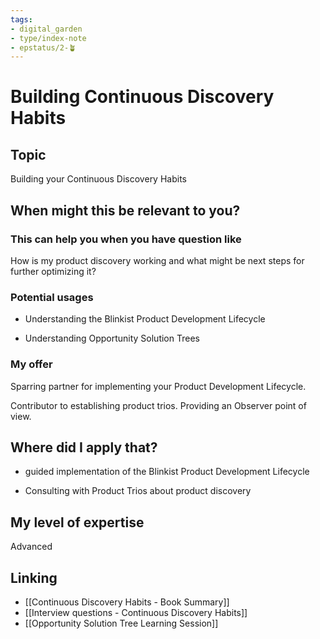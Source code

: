 ```yaml
---
tags: 
- digital_garden
- type/index-note
- epstatus/2-🪴
---
```

# Building Continuous Discovery Habits
## Topic

Building your Continuous Discovery Habits

## When might this be relevant to you?

### This can help you when you have question like

How is my product discovery working and what might be next steps for further optimizing it?

### Potential usages

-   Understanding the Blinkist Product Development Lifecycle
    
-   Understanding Opportunity Solution Trees
    

### My offer

Sparring partner for implementing your Product Development Lifecycle.

Contributor to establishing product trios. Providing an Observer point of view.

## Where did I apply that?

-   guided implementation of the Blinkist Product Development Lifecycle
    
-   Consulting with Product Trios about product discovery
    

## My level of expertise

Advanced

## Linking
+ [[Continuous Discovery Habits - Book Summary]]
+ [[Interview questions - Continuous Discovery Habits]]
+ [[Opportunity Solution Tree Learning Session]]
